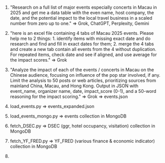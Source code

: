 1. "Research on a full list of major events especially concerts in Macau in 2025 and get me a data table with the even name, host company, the date, and the potential impact to the local travel business in a scaled number from zero up to one." => Grok, ChatGPT, Perplexity, Gemini

2. "here is an excel file containing 4 tabs of Macau 2025 events. Please help me to 2 things: 1. identify items with missing exact date and do research and find and fill in exact dates for them; 2. merge the 4 tabs and create a new tab contain all events from the 4 without duplication. For repeated items, check date and see if aligned, and use average for the impact scores." => Grok

3. "Analyze the impact of each of the events / concerts in Macau on the Chinese audience, focusing on influence of the pop star involved, if any. Limit the analysis to 50 posts or web articles, prioritizing sources from mainland China, Macau, and Hong Kong. Output in JSON with event_name, organizer name, date, impact_score (0-1), and a 50-word reasoning for the impact scoring." => Grok => events.json

4. load_events.py => events_expanded.json

5. load_events_mongo.py => events collection in MongoDB

6. fetch_DSEC.py => DSEC (ggr, hotel occupancy, visitation) collection in MongoDB

7. fetch_YF_FRED.py => YF_FRED (various finance & economic indicator) collection in MongoDB

8. 
